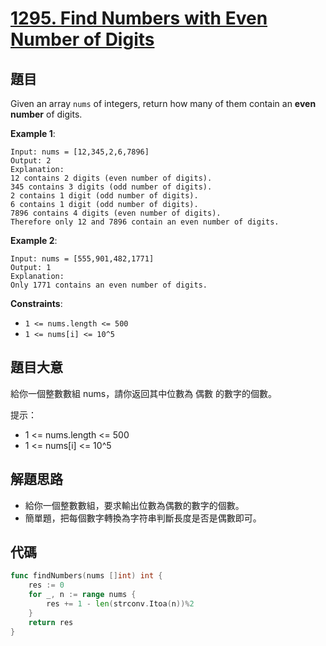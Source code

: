 # [1295. Find Numbers with Even Number of Digits](https://leetcode.com/problems/find-numbers-with-even-number-of-digits/)



## 題目

Given an array `nums` of integers, return how many of them contain an **even number** of digits.

**Example 1**:

```
Input: nums = [12,345,2,6,7896]
Output: 2
Explanation: 
12 contains 2 digits (even number of digits). 
345 contains 3 digits (odd number of digits). 
2 contains 1 digit (odd number of digits). 
6 contains 1 digit (odd number of digits). 
7896 contains 4 digits (even number of digits). 
Therefore only 12 and 7896 contain an even number of digits.
```

**Example 2**:

```
Input: nums = [555,901,482,1771]
Output: 1 
Explanation: 
Only 1771 contains an even number of digits.
```

**Constraints**:

- `1 <= nums.length <= 500`
- `1 <= nums[i] <= 10^5`

## 題目大意

給你一個整數數組 nums，請你返回其中位數為 偶數 的數字的個數。

提示：

- 1 <= nums.length <= 500
- 1 <= nums[i] <= 10^5



## 解題思路

- 給你一個整數數組，要求輸出位數為偶數的數字的個數。
- 簡單題，把每個數字轉換為字符串判斷長度是否是偶數即可。

## 代碼

```go
func findNumbers(nums []int) int {
	res := 0
	for _, n := range nums {
		res += 1 - len(strconv.Itoa(n))%2
	}
	return res
}
```
